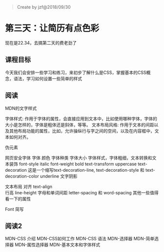 > Create by jzf@2018/09/30
# 第三天：让简历有点色彩
现在是22.34，去搞第二天的费老劲了
## 课程目标
今天我们会安排一些学习和练习，来初步了解什么是CSS，掌握基本的CSS概念，语法，学习如何设置一些简单的样式
## 阅读
MDN的文字样式

字体样式: 作用于字体的属性，会直接应用到文本中，比如使用哪种字体，字体的大小是怎样的，字体是粗体还是斜体，等等。
文本布局风格: 作用于文本的间距以及其他布局功能的属性，比如，允许操纵行与字之间的空间，以及在内容框中，文本如何对齐。

伪元素

网页安全字体
字体
    颜色
    字体种类
    字体大小
    字体样式，字体粗细，文本转换和文本装饰
        font-style italic
        font-weight bold
        text-transform uppercase
        text-decoration
            这是一个缩写text-decoration-line, text-decoration-style 和 text-decoration-color
             underline
    文字阴影

 文本布局
    对齐
        text-align   
    行高
        line-height
    字母和单词间距
        letter-spacing 和 word-spacing 
    其他一些值得看一下的属性


Font 简写
## 阅读2
MDN-CSS 介绍
MDN-CSS如何工作
MDN-CSS 语法
MDN-选择器
MDN-简单选择器
MDN-属性选择器
MDN-基本文本和字体样式
